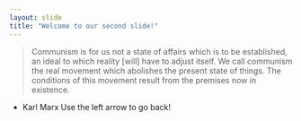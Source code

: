 ```yaml
---
layout: slide
title: "Welcome to our second slide!"
---
```

>Communism is for us not a state of affairs which is to be established, an ideal to which reality [will] have to adjust itself. We call communism the real movement which abolishes the present state of things. The conditions of this movement result from the premises now in existence.
- Karl Marx
Use the left arrow to go back!
